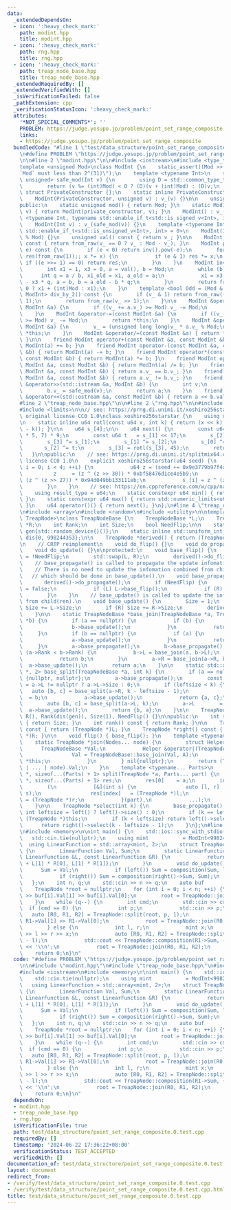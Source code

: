 ```yaml
---
data:
  _extendedDependsOn:
  - icon: ':heavy_check_mark:'
    path: modint.hpp
    title: modint.hpp
  - icon: ':heavy_check_mark:'
    path: rng.hpp
    title: rng.hpp
  - icon: ':heavy_check_mark:'
    path: treap_node_base.hpp
    title: treap_node_base.hpp
  _extendedRequiredBy: []
  _extendedVerifiedWith: []
  _isVerificationFailed: false
  _pathExtension: cpp
  _verificationStatusIcon: ':heavy_check_mark:'
  attributes:
    '*NOT_SPECIAL_COMMENTS*': ''
    PROBLEM: https://judge.yosupo.jp/problem/point_set_range_composite
    links:
    - https://judge.yosupo.jp/problem/point_set_range_composite
  bundledCode: "#line 1 \"test/data_structure/point_set_range_composite.0.test.cpp\"\
    \n#define PROBLEM \"https://judge.yosupo.jp/problem/point_set_range_composite\"\
    \n\n#line 2 \"modint.hpp\"\n\n#include <iostream>\n#include <type_traits>\n\n\
    template <unsigned Mod>\nclass ModInt {\n    static_assert((Mod >> 31) == 0, \"\
    `Mod` must less than 2^(31)\");\n    template <typename Int>\n    static std::enable_if_t<std::is_integral_v<Int>,\
    \ unsigned> safe_mod(Int v) {\n        using D = std::common_type_t<Int, unsigned>;\n\
    \        return (v %= (int)Mod) < 0 ? (D)(v + (int)Mod) : (D)v;\n    }\n\n   \
    \ struct PrivateConstructor {};\n    static inline PrivateConstructor private_constructor{};\n\
    \    ModInt(PrivateConstructor, unsigned v) : v_(v) {}\n\n    unsigned v_;\n\n\
    public:\n    static unsigned mod() { return Mod; }\n    static ModInt from_raw(unsigned\
    \ v) { return ModInt(private_constructor, v); }\n    ModInt() : v_() {}\n    template\
    \ <typename Int, typename std::enable_if_t<std::is_signed_v<Int>, int> = 0>\n\
    \    ModInt(Int v) : v_(safe_mod(v)) {}\n    template <typename Int, typename\
    \ std::enable_if_t<std::is_unsigned_v<Int>, int> = 0>\n    ModInt(Int v) : v_(v\
    \ % Mod) {}\n    unsigned val() const { return v_; }\n\n    ModInt operator-()\
    \ const { return from_raw(v_ == 0 ? v_ : Mod - v_); }\n    ModInt pow(long long\
    \ e) const {\n        if (e < 0) return inv().pow(-e);\n        for (ModInt x(*this),\
    \ res(from_raw(1));; x *= x) {\n            if (e & 1) res *= x;\n           \
    \ if ((e >>= 1) == 0) return res;\n        }\n    }\n    ModInt inv() const {\n\
    \        int x1 = 1, x3 = 0, a = val(), b = Mod;\n        while (b) {\n      \
    \      int q = a / b, x1_old = x1, a_old = a;\n            x1 = x3, x3 = x1_old\
    \ - x3 * q, a = b, b = a_old - b * q;\n        }\n        return from_raw(x1 <\
    \ 0 ? x1 + (int)Mod : x1);\n    }\n    template <bool Odd = (Mod & 1)>\n    std::enable_if_t<Odd,\
    \ ModInt> div_by_2() const {\n        if (v_ & 1) return from_raw((v_ + Mod) >>\
    \ 1);\n        return from_raw(v_ >> 1);\n    }\n\n    ModInt &operator+=(const\
    \ ModInt &a) {\n        if ((v_ += a.v_) >= Mod) v_ -= Mod;\n        return *this;\n\
    \    }\n    ModInt &operator-=(const ModInt &a) {\n        if ((v_ += Mod - a.v_)\
    \ >= Mod) v_ -= Mod;\n        return *this;\n    }\n    ModInt &operator*=(const\
    \ ModInt &a) {\n        v_ = (unsigned long long)v_ * a.v_ % Mod;\n        return\
    \ *this;\n    }\n    ModInt &operator/=(const ModInt &a) { return *this *= a.inv();\
    \ }\n\n    friend ModInt operator+(const ModInt &a, const ModInt &b) { return\
    \ ModInt(a) += b; }\n    friend ModInt operator-(const ModInt &a, const ModInt\
    \ &b) { return ModInt(a) -= b; }\n    friend ModInt operator*(const ModInt &a,\
    \ const ModInt &b) { return ModInt(a) *= b; }\n    friend ModInt operator/(const\
    \ ModInt &a, const ModInt &b) { return ModInt(a) /= b; }\n    friend bool operator==(const\
    \ ModInt &a, const ModInt &b) { return a.v_ == b.v_; }\n    friend bool operator!=(const\
    \ ModInt &a, const ModInt &b) { return a.v_ != b.v_; }\n    friend std::istream\
    \ &operator>>(std::istream &a, ModInt &b) {\n        int v;\n        a >> v;\n\
    \        b.v_ = safe_mod(v);\n        return a;\n    }\n    friend std::ostream\
    \ &operator<<(std::ostream &a, const ModInt &b) { return a << b.val(); }\n};\n\
    #line 2 \"treap_node_base.hpp\"\n\n#line 2 \"rng.hpp\"\n\n#include <cstdint>\n\
    #include <limits>\n\n// see: https://prng.di.unimi.it/xoshiro256starstar.c\n//\
    \ original license CC0 1.0\nclass xoshiro256starstar {\n    using u64 = std::uint64_t;\n\
    \n    static inline u64 rotl(const u64 x, int k) { return (x << k) | (x >> (64\
    \ - k)); }\n\n    u64 s_[4];\n\n    u64 next() {\n        const u64 res = rotl(s_[1]\
    \ * 5, 7) * 9;\n        const u64 t   = s_[1] << 17;\n        s_[2] ^= s_[0];\n\
    \        s_[3] ^= s_[1];\n        s_[1] ^= s_[2];\n        s_[0] ^= s_[3];\n \
    \       s_[2] ^= t;\n        s_[3] = rotl(s_[3], 45);\n        return res;\n \
    \   }\n\npublic:\n    // see: https://prng.di.unimi.it/splitmix64.c\n    // original\
    \ license CC0 1.0\n    explicit xoshiro256starstar(u64 seed) {\n        for (int\
    \ i = 0; i < 4; ++i) {\n            u64 z = (seed += 0x9e3779b97f4a7c15);\n  \
    \          z     = (z ^ (z >> 30)) * 0xbf58476d1ce4e5b9;\n            z     =\
    \ (z ^ (z >> 27)) * 0x94d049bb133111eb;\n            s_[i] = z ^ (z >> 31);\n\
    \        }\n    }\n    // see: https://en.cppreference.com/w/cpp/named_req/UniformRandomBitGenerator\n\
    \    using result_type = u64;\n    static constexpr u64 min() { return std::numeric_limits<u64>::min();\
    \ }\n    static constexpr u64 max() { return std::numeric_limits<u64>::max();\
    \ }\n    u64 operator()() { return next(); }\n};\n#line 4 \"treap_node_base.hpp\"\
    \n#include <array>\n#include <random>\n#include <utility>\n\ntemplate <typename\
    \ TreapNode>\nclass TreapNodeBase {\n    TreapNodeBase *L;\n    TreapNodeBase\
    \ *R;\n    int Rank;\n    int Size;\n    bool NeedFlip;\n\n    static inline xoshiro256starstar\
    \ gen{std::random_device{}()};\n    static inline std::uniform_int_distribution<int>\
    \ dis{0, 998244353};\n\n    TreapNode *derived() { return (TreapNode *)this; }\n\
    \n    // CRTP reimplement\n    void do_flip() {}\n    void do_propagate() {}\n\
    \    void do_update() {}\n\nprotected:\n    void base_flip() {\n        NeedFlip\
    \ = !NeedFlip;\n        std::swap(L, R);\n        derived()->do_flip();\n    }\n\
    \    // base_propagate() is called to propagate the update infomation to child(ren).\n\
    \    // There is no need to update the infomation combined from child(ren)\n \
    \   // which should be done in base_update().\n    void base_propagate() {\n \
    \       derived()->do_propagate();\n        if (NeedFlip) {\n            NeedFlip\
    \ = false;\n            if (L) L->base_flip();\n            if (R) R->base_flip();\n\
    \        }\n    }\n    // base_update() is called to update the infomation combined\
    \ from child(ren).\n    void base_update() {\n        Size = 1;\n        if (L)\
    \ Size += L->Size;\n        if (R) Size += R->Size;\n        derived()->do_update();\n\
    \    }\n\n    static TreapNodeBase *base_join(TreapNodeBase *a, TreapNodeBase\
    \ *b) {\n        if (a == nullptr) {\n            if (b) {\n                b->base_propagate();\n\
    \                b->base_update();\n            }\n            return b;\n   \
    \     }\n        if (b == nullptr) {\n            if (a) {\n                a->base_propagate();\n\
    \                a->base_update();\n            }\n            return a;\n   \
    \     }\n        a->base_propagate();\n        b->base_propagate();\n        if\
    \ (a->Rank < b->Rank) {\n            b->L = base_join(a, b->L);\n            b->base_update();\n\
    \            return b;\n        }\n        a->R = base_join(a->R, b);\n      \
    \  a->base_update();\n        return a;\n    }\n\n    static std::array<TreapNodeBase\
    \ *, 2> base_split(TreapNodeBase *a, int k) {\n        if (a == nullptr) return\
    \ {nullptr, nullptr};\n        a->base_propagate();\n        const int leftsize\
    \ = a->L != nullptr ? a->L->Size : 0;\n        if (leftsize < k) {\n         \
    \   auto [b, c] = base_split(a->R, k - leftsize - 1);\n            a->R      \
    \  = b;\n            a->base_update();\n            return {a, c};\n        }\n\
    \        auto [b, c] = base_split(a->L, k);\n        a->L        = c;\n      \
    \  a->base_update();\n        return {b, a};\n    }\n\n    TreapNodeBase() : L(),\
    \ R(), Rank(dis(gen)), Size(1), NeedFlip() {}\n\npublic:\n    int size() const\
    \ { return Size; }\n    int rank() const { return Rank; }\n\n    TreapNode *left()\
    \ const { return (TreapNode *)L; }\n    TreapNode *right() const { return (TreapNode\
    \ *)R; }\n\n    void flip() { base_flip(); }\n    template <typename... Nodes>\n\
    \    static TreapNode *join(Nodes... node) {\n        struct Helper {\n      \
    \      TreapNodeBase *Val;\n            Helper &operator|(TreapNodeBase *A) {\n\
    \                Val = TreapNodeBase::base_join(Val, A);\n                return\
    \ *this;\n            }\n        } nil{nullptr};\n        return (TreapNode *)(nil\
    \ | ... | node).Val;\n    }\n    template <typename... Parts>\n    static std::array<TreapNode\
    \ *, sizeof...(Parts) + 1> split(TreapNode *a, Parts... part) {\n        std::array<TreapNode\
    \ *, sizeof...(Parts) + 1> res;\n        res[0]    = a;\n        int index = 0;\n\
    \        (\n            [&](int s) {\n                auto [l, r]  = base_split(res[index],\
    \ s);\n                res[index]   = (TreapNode *)l;\n                res[++index]\
    \ = (TreapNode *)r;\n            }(part),\n            ...);\n        return res;\n\
    \    }\n\n    TreapNode *select(int k) {\n        base_propagate();\n        const\
    \ int leftsize = left() ? left()->size() : 0;\n        if (k == leftsize) return\
    \ (TreapNode *)this;\n        if (k < leftsize) return left()->select(k);\n  \
    \      return right()->select(k - leftsize - 1);\n    }\n};\n#line 7 \"test/data_structure/point_set_range_composite.0.test.cpp\"\
    \n#include <memory>\n\nint main() {\n    std::ios::sync_with_stdio(false);\n \
    \   std::cin.tie(nullptr);\n    using mint           = ModInt<998244353>;\n  \
    \  using LinearFunction = std::array<mint, 2>;\n    struct TreapNode : TreapNodeBase<TreapNode>\
    \ {\n        LinearFunction Val, Sum;\n        static LinearFunction composition(const\
    \ LinearFunction &L, const LinearFunction &R) {\n            return LinearFunction{L[0]\
    \ + L[1] * R[0], L[1] * R[1]};\n        }\n        void do_update() {\n      \
    \      Sum = Val;\n            if (left()) Sum = composition(Sum, left()->Sum);\n\
    \            if (right()) Sum = composition(right()->Sum, Sum);\n        }\n \
    \   };\n    int n, q;\n    std::cin >> n >> q;\n    auto buf        = std::make_unique<TreapNode[]>(n);\n\
    \    TreapNode *root = nullptr;\n    for (int i = 0; i < n; ++i) {\n        std::cin\
    \ >> buf[i].Val[1] >> buf[i].Val[0];\n        root = TreapNode::join(root, &buf[i]);\n\
    \    }\n    while (q--) {\n        int cmd;\n        std::cin >> cmd;\n      \
    \  if (cmd == 0) {\n            int p;\n            std::cin >> p;\n         \
    \   auto [R0, R1, R2] = TreapNode::split(root, p, 1);\n            std::cin >>\
    \ R1->Val[1] >> R1->Val[0];\n            root = TreapNode::join(R0, R1, R2);\n\
    \        } else {\n            int l, r;\n            mint x;\n            std::cin\
    \ >> l >> r >> x;\n            auto [R0, R1, R2] = TreapNode::split(root, l, r\
    \ - l);\n            std::cout << TreapNode::composition(R1->Sum, {x, 0}).at(0)\
    \ << '\\n';\n            root = TreapNode::join(R0, R1, R2);\n        }\n    }\n\
    \    return 0;\n}\n"
  code: "#define PROBLEM \"https://judge.yosupo.jp/problem/point_set_range_composite\"\
    \n\n#include \"modint.hpp\"\n#include \"treap_node_base.hpp\"\n#include <array>\n\
    #include <iostream>\n#include <memory>\n\nint main() {\n    std::ios::sync_with_stdio(false);\n\
    \    std::cin.tie(nullptr);\n    using mint           = ModInt<998244353>;\n \
    \   using LinearFunction = std::array<mint, 2>;\n    struct TreapNode : TreapNodeBase<TreapNode>\
    \ {\n        LinearFunction Val, Sum;\n        static LinearFunction composition(const\
    \ LinearFunction &L, const LinearFunction &R) {\n            return LinearFunction{L[0]\
    \ + L[1] * R[0], L[1] * R[1]};\n        }\n        void do_update() {\n      \
    \      Sum = Val;\n            if (left()) Sum = composition(Sum, left()->Sum);\n\
    \            if (right()) Sum = composition(right()->Sum, Sum);\n        }\n \
    \   };\n    int n, q;\n    std::cin >> n >> q;\n    auto buf        = std::make_unique<TreapNode[]>(n);\n\
    \    TreapNode *root = nullptr;\n    for (int i = 0; i < n; ++i) {\n        std::cin\
    \ >> buf[i].Val[1] >> buf[i].Val[0];\n        root = TreapNode::join(root, &buf[i]);\n\
    \    }\n    while (q--) {\n        int cmd;\n        std::cin >> cmd;\n      \
    \  if (cmd == 0) {\n            int p;\n            std::cin >> p;\n         \
    \   auto [R0, R1, R2] = TreapNode::split(root, p, 1);\n            std::cin >>\
    \ R1->Val[1] >> R1->Val[0];\n            root = TreapNode::join(R0, R1, R2);\n\
    \        } else {\n            int l, r;\n            mint x;\n            std::cin\
    \ >> l >> r >> x;\n            auto [R0, R1, R2] = TreapNode::split(root, l, r\
    \ - l);\n            std::cout << TreapNode::composition(R1->Sum, {x, 0}).at(0)\
    \ << '\\n';\n            root = TreapNode::join(R0, R1, R2);\n        }\n    }\n\
    \    return 0;\n}\n"
  dependsOn:
  - modint.hpp
  - treap_node_base.hpp
  - rng.hpp
  isVerificationFile: true
  path: test/data_structure/point_set_range_composite.0.test.cpp
  requiredBy: []
  timestamp: '2024-06-22 17:36:22+08:00'
  verificationStatus: TEST_ACCEPTED
  verifiedWith: []
documentation_of: test/data_structure/point_set_range_composite.0.test.cpp
layout: document
redirect_from:
- /verify/test/data_structure/point_set_range_composite.0.test.cpp
- /verify/test/data_structure/point_set_range_composite.0.test.cpp.html
title: test/data_structure/point_set_range_composite.0.test.cpp
---
```

